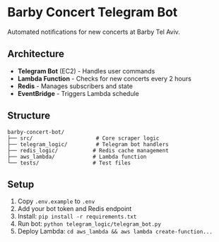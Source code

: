 # Barby Concert Telegram Bot

Automated notifications for new concerts at Barby Tel Aviv.

## Architecture
- **Telegram Bot** (EC2) - Handles user commands
- **Lambda Function** - Checks for new concerts every 2 hours  
- **Redis** - Manages subscribers and state
- **EventBridge** - Triggers Lambda schedule

## Structure
```
barby-concert-bot/
├── src/                    # Core scraper logic
├── telegram_logic/         # Telegram bot handlers
├── redis_logic/           # Redis cache management
├── aws_lambda/            # Lambda function
└── tests/                 # Test files
```

## Setup
1. Copy `.env.example` to `.env`
2. Add your bot token and Redis endpoint
3. Install: `pip install -r requirements.txt`
4. Run bot: `python telegram_logic/telegram_bot.py`
5. Deploy Lambda: `cd aws_lambda && aws lambda create-function...`
